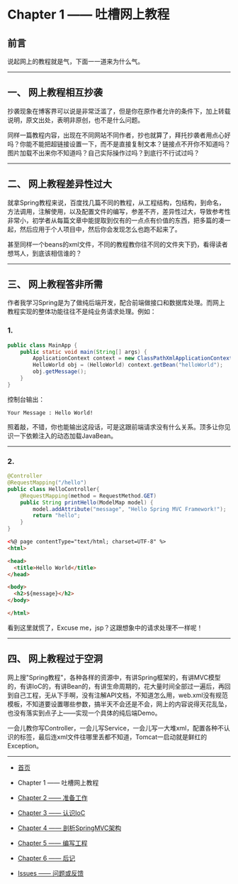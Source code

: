 # Chapter 1 —— 吐槽网上教程

## 前言

说起网上的教程就是气，下面一一道来为什么气。

---
## 一、 网上教程相互抄袭

抄袭现象在博客界可以说是非常泛滥了，但是你在原作者允许的条件下，加上转载说明，原文出处，表明非原创，也不是什么问题。

同样一篇教程内容，出现在不同网站不同作者，抄也就算了，拜托抄袭者用点心好吗？你能不能把超链接设置一下，而不是直接复制文本？链接点不开你不知道吗？图片加载不出来你不知道吗？自己实际操作过吗？到底行不行试过吗？

---
## 二、 网上教程差异性过大

就拿Spring教程来说，百度找几篇不同的教程，从工程结构，包结构，到命名，方法调用，注解使用，以及配置文件的编写，参差不齐，差异性过大，导致参考性非常小，初学者从每篇文章中能提取到仅有的一点点有价值的东西，把多篇的凑一起，然后应用于个人项目中，然后你会发现怎么也跑不起来了。

甚至同样一个beans的xml文件，不同的教程教你往不同的文件夹下扔，看得读者想骂人，到底该相信谁的？

---
## 三、 网上教程答非所需

作者我学习Spring是为了做纯后端开发，配合前端做接口和数据库处理。而网上教程实现的整体功能往往不是纯业务请求处理。例如：

### 1.
```java
public class MainApp {
    public static void main(String[] args) {
        ApplicationContext context = new ClassPathXmlApplicationContext("Beans.xml");
        HelloWorld obj = (HelloWorld) context.getBean("helloWorld");
        obj.getMessage();
    }
}
```

控制台输出：
```
Your Message : Hello World!
```

照着敲，不错，你也能输出这段话，可是这跟前端请求没有什么关系。顶多让你见识一下依赖注入的动态加载JavaBean。

---
### 2.
```java
@Controller
@RequestMapping("/hello")
public class HelloController{
    @RequestMapping(method = RequestMethod.GET)
    public String printHello(ModelMap model) {
        model.addAttribute("message", "Hello Spring MVC Framework!");
        return "hello";
    }
}
```

```html
<%@ page contentType="text/html; charset=UTF-8" %>
<html>

<head>
  <title>Hello World</title>
</head>

<body>
  <h2>${message}</h2>
</body>

</html>
```

看到这里就慌了，Excuse me，jsp？这跟想象中的请求处理不一样呢！

---
## 四、 网上教程过于空洞

网上搜"Spring教程"，各种各样的资源中，有讲Spring框架的，有讲MVC模型的，有讲IoC的，有讲Bean的，有讲生命周期的，花大量时间全部过一遍后，再回到自己工程，无从下手啊，没有注解API文档，不知道怎么用，web.xml没有规范模板，不知道要设置哪些参数，搞半天不会还是不会，网上的内容说得天花乱坠，也没有落实到点子上——实现一个具体的纯后端Demo。

一会儿教你写Controller，一会儿写Service，一会儿写一大堆xml，配置各种不认识的标签，最后连xml文件往哪里丢都不知道，Tomcat一启动就是鲜红的Exception。

---

- [首页](https://universezy.github.io/universezy/dist/index.html#/blog/display?id=SpringTeaching1)

- Chapter 1 —— 吐槽网上教程

- [Chapter 2 —— 准备工作](https://universezy.github.io/universezy/dist/index.html#/blog/display?id=SpringTeaching3)

- [Chapter 3 —— 认识IoC](https://universezy.github.io/universezy/dist/index.html#/blog/display?id=SpringTeaching4)

- [Chapter 4 —— 剖析SpringMVC架构](https://universezy.github.io/universezy/dist/index.html#/blog/display?id=SpringTeaching5)

- [Chapter 5 —— 编写工程](https://universezy.github.io/universezy/dist/index.html#/blog/display?id=SpringTeaching6)

- [Chapter 6 —— 后记](https://universezy.github.io/universezy/dist/index.html#/blog/display?id=SpringTeaching7)

- [Issues —— 问题或反馈](https://universezy.github.io/universezy/dist/index.html#/blog/display?id=SpringTeaching8)
